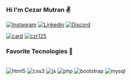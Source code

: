 
### Hi I'm Cezar Mutran ✌️

[![Instagram](https://img.shields.io/badge/Instagram-E4405F?style=for-the-badge&logo=instagram&logoColor=white)](https://www.instagram.com/czr_mutran/)
[![Linkedin](https://img.shields.io/badge/LinkedIn-0077B5?style=for-the-badge&logo=linkedin&logoColor=white)](https://www.linkedin.com/in/cezar-mutran-5b2323234/)
[![Discord](https://img.shields.io/badge/Discord-7289DA?style=for-the-badge&logo=discord&logoColor=white)](czr_0707)

[![card](https://github-readme-stats.vercel.app/api?username=czr125&theme=dark)](https://github.com/anuraghazra/github-readme-stats)
[![czr125](https://github-readme-stats.vercel.app/api/top-langs/?username=czr125&hide=html&layout=compact&theme=dark)](https://github.com/anuraghazra/github-readme-stats)

### Favorite Tecnologies 🏹
<div style="display: inline_block"><br/>
<img align="center" alt="html5" src="https://img.shields.io/badge/HTML5-E34F26?style=for-the-badge&logo=html5&logoColor=white"/>
<img align="center" alt="css3" src="https://img.shields.io/badge/CSS3-1572B6?style=for-the-badge&logo=css3&logoColor=white">
<img align="center" alt="js" src="https://img.shields.io/badge/JavaScript-F7DF1E?style=for-the-badge&logo=javascript&logoColor=black">
<img align="center" alt="php" src="https://img.shields.io/badge/PHP-777BB4?style=for-the-badge&logo=php&logoColor=white">
<img align="center" alt="bootstrap" src="https://img.shields.io/badge/Bootstrap-563D7C?style=for-the-badge&logo=bootstrap&logoColor=white">
<img align="center" alt="mysql" src="https://img.shields.io/badge/MySQL-00000F?style=for-the-badge&logo=mysql&logoColor=white">
</div>


